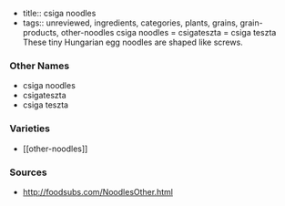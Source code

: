 - title:: csiga noodles
- tags:: unreviewed, ingredients, categories, plants, grains, grain-products, other-noodles
csiga noodles = csigateszta = csiga teszta These tiny Hungarian egg noodles are shaped like screws.

### Other Names

* csiga noodles
* csigateszta
* csiga teszta

### Varieties

* [[other-noodles]]

### Sources
* http://foodsubs.com/NoodlesOther.html
